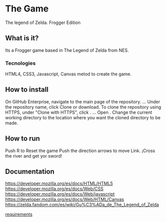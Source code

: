 # The Game
The legend of Zelda. Frogger Edition
## What is it?
Its a Frogger game based in The Legend of Zelda from NES. 
### Tecnologies
HTML4, CSS3, Javascript, Canvas metod to create the game.
## How to install
On GitHub Enterprise, navigate to the main page of the repository. ...
Under the repository name, click Clone or download.
To clone the repository using HTTPS, under "Clone with HTTPS", click . ...
Open .
Change the current working directory to the location where you want the cloned directory to be made.
## How to run
Push R to Reset the game
Push the direction arrows to move Link.
¡Cross the river and get yor sword!
## Documentation
https://developer.mozilla.org/es/docs/HTML/HTML5
https://developer.mozilla.org/es/docs/Web/CSS
https://developer.mozilla.org/es/docs/Web/javascript
https://developer.mozilla.org/es/docs/Web/HTML/Canvas
https://zelda.fandom.com/es/wiki/Gu%C3%ADa_de_The_Legend_of_Zelda

[requirements](./docs/readme.md)
